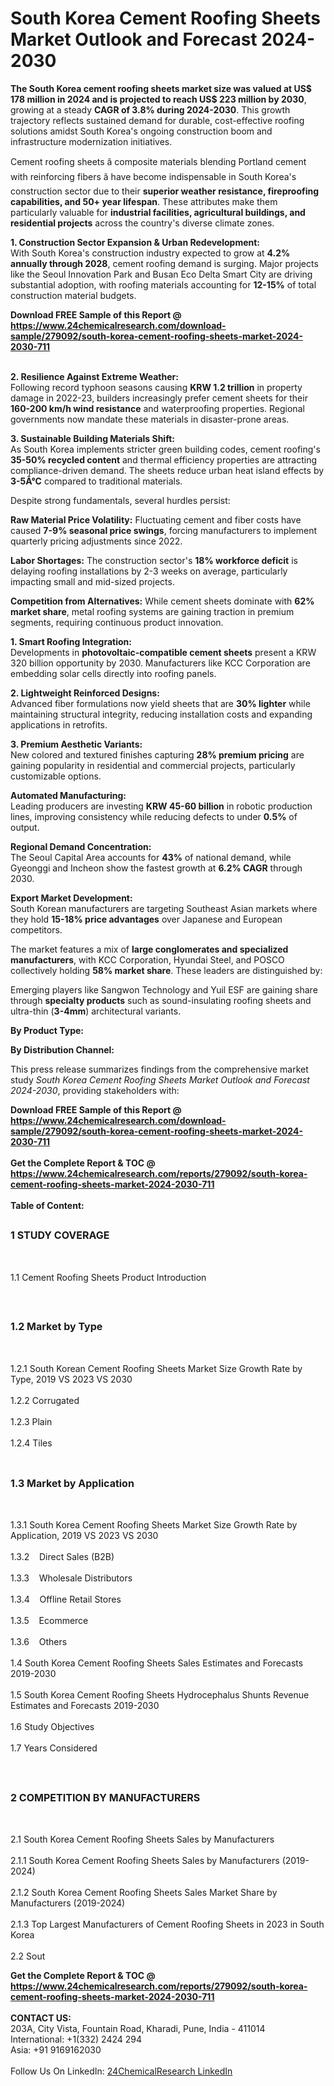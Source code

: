 <h1>South Korea Cement Roofing Sheets Market Outlook and Forecast 2024-2030</h1><p><strong>The South Korea cement roofing sheets market size was valued at US$ 178 million in 2024 and is projected to reach US$ 223 million by 2030</strong>, growing at a steady <strong>CAGR of 3.8% during 2024-2030</strong>. This growth trajectory reflects sustained demand for durable, cost-effective roofing solutions amidst South Korea's ongoing construction boom and infrastructure modernization initiatives.</p><p>Cement roofing sheets â composite materials blending Portland cement with reinforcing fibers â have become indispensable in South Korea's construction sector due to their <strong>superior weather resistance, fireproofing capabilities, and 50+ year lifespan</strong>. These attributes make them particularly valuable for <strong>industrial facilities, agricultural buildings, and residential projects</strong> across the country's diverse climate zones.</p><p><strong>1. Construction Sector Expansion &amp; Urban Redevelopment:</strong><br>
With South Korea's construction industry expected to grow at <strong>4.2% annually through 2028</strong>, cement roofing demand is surging. Major projects like the Seoul Innovation Park and Busan Eco Delta Smart City are driving substantial adoption, with roofing materials accounting for <strong>12-15%</strong> of total construction material budgets.</p><div><b>Download FREE Sample of this Report @ 
            <a href="https://www.24chemicalresearch.com/download-sample/279092/south-korea-cement-roofing-sheets-market-2024-2030-711">
            https://www.24chemicalresearch.com/download-sample/279092/south-korea-cement-roofing-sheets-market-2024-2030-711</a></b></div><br><p><strong>2. Resilience Against Extreme Weather:</strong><br>
Following record typhoon seasons causing <strong>KRW 1.2 trillion</strong> in property damage in 2022-23, builders increasingly prefer cement sheets for their <strong>160-200 km/h wind resistance</strong> and waterproofing properties. Regional governments now mandate these materials in disaster-prone areas.</p><p><strong>3. Sustainable Building Materials Shift:</strong><br>
As South Korea implements stricter green building codes, cement roofing's <strong>35-50% recycled content</strong> and thermal efficiency properties are attracting compliance-driven demand. The sheets reduce urban heat island effects by <strong>3-5Â°C</strong> compared to traditional materials.</p><p>Despite strong fundamentals, several hurdles persist:</p><p><strong>Raw Material Price Volatility:</strong> Fluctuating cement and fiber costs have caused <strong>7-9% seasonal price swings</strong>, forcing manufacturers to implement quarterly pricing adjustments since 2022.</p><p><strong>Labor Shortages:</strong> The construction sector's <strong>18% workforce deficit</strong> is delaying roofing installations by 2-3 weeks on average, particularly impacting small and mid-sized projects.</p><p><strong>Competition from Alternatives:</strong> While cement sheets dominate with <strong>62% market share</strong>, metal roofing systems are gaining traction in premium segments, requiring continuous product innovation.</p><p><strong>1. Smart Roofing Integration:</strong><br>
Developments in <strong>photovoltaic-compatible cement sheets</strong> present a KRW 320 billion opportunity by 2030. Manufacturers like KCC Corporation are embedding solar cells directly into roofing panels.</p><p><strong>2. Lightweight Reinforced Designs:</strong><br>
Advanced fiber formulations now yield sheets that are <strong>30% lighter</strong> while maintaining structural integrity, reducing installation costs and expanding applications in retrofits.</p><p><strong>3. Premium Aesthetic Variants:</strong><br>
New colored and textured finishes capturing <strong>28% premium pricing</strong> are gaining popularity in residential and commercial projects, particularly customizable options.</p><p><strong>Automated Manufacturing:</strong><br>
	Leading producers are investing <strong>KRW 45-60 billion</strong> in robotic production lines, improving consistency while reducing defects to under <strong>0.5%</strong> of output.</p><p><strong>Regional Demand Concentration:</strong><br>
	The Seoul Capital Area accounts for <strong>43%</strong> of national demand, while Gyeonggi and Incheon show the fastest growth at <strong>6.2% CAGR</strong> through 2030.</p><p><strong>Export Market Development:</strong><br>
	South Korean manufacturers are targeting Southeast Asian markets where they hold <strong>15-18% price advantages</strong> over Japanese and European competitors.</p><p>The market features a mix of <strong>large conglomerates and specialized manufacturers</strong>, with KCC Corporation, Hyundai Steel, and POSCO collectively holding <strong>58% market share</strong>. These leaders are distinguished by:</p><p>Emerging players like Sangwon Technology and Yuil ESF are gaining share through <strong>specialty products</strong> such as sound-insulating roofing sheets and ultra-thin (<strong>3-4mm</strong>) architectural variants.</p><p><strong>By Product Type:</strong></p><p><strong>By Distribution Channel:</strong></p><p>This press release summarizes findings from the comprehensive market study <em>South Korea Cement Roofing Sheets Market Outlook and Forecast 2024-2030</em>, providing stakeholders with:</p><div><b>Download FREE Sample of this Report @ 
            <a href="https://www.24chemicalresearch.com/download-sample/279092/south-korea-cement-roofing-sheets-market-2024-2030-711">
            https://www.24chemicalresearch.com/download-sample/279092/south-korea-cement-roofing-sheets-market-2024-2030-711</a></b></div><br><div><b>Get the Complete Report & TOC @ 
            <a href="https://www.24chemicalresearch.com/reports/279092/south-korea-cement-roofing-sheets-market-2024-2030-711">
            https://www.24chemicalresearch.com/reports/279092/south-korea-cement-roofing-sheets-market-2024-2030-711</a></b></div><br>
            <b>Table of Content:</b><p><h2><span style="font-size:16px"><strong>1 STUDY COVERAGE</strong></span></h2><br />
<p>1.1 Cement Roofing Sheets Product Introduction</p><br />
<h2><span style="font-size:16px"><strong>1.2 Market by Type</strong></span></h2><br />
<p>1.2.1 South Korean Cement Roofing Sheets Market Size Growth Rate by Type, 2019 VS 2023 VS 2030<br /><br />
1.2.2 Corrugated&nbsp;&nbsp; &nbsp;<br /><br />
1.2.3 Plain<br /><br />
1.2.4 Tiles<br /><br />
<h2><span style="font-size:16px"><strong>1.3 Market by Application</strong></span></h2><br />
<p>1.3.1 South Korea Cement Roofing Sheets Market Size Growth Rate by Application, 2019 VS 2023 VS 2030<br /><br />
1.3.2&nbsp;&nbsp; &nbsp;Direct Sales (B2B)<br /><br />
1.3.3&nbsp;&nbsp; &nbsp;Wholesale Distributors<br /><br />
1.3.4&nbsp;&nbsp; &nbsp;Offline Retail Stores<br /><br />
1.3.5&nbsp;&nbsp; &nbsp;Ecommerce<br /><br />
1.3.6&nbsp;&nbsp; &nbsp;Others<br /><br />
1.4 South Korea Cement Roofing Sheets Sales Estimates and Forecasts 2019-2030<br /><br />
1.5 South Korea Cement Roofing Sheets Hydrocephalus Shunts Revenue Estimates and Forecasts 2019-2030<br /><br />
1.6 Study Objectives<br /><br />
1.7 Years Considered</p><br />
<h2><span style="font-size:16px"><strong>2 COMPETITION BY MANUFACTURERS</strong></span></h2><br />
<p>2.1 South Korea Cement Roofing Sheets Sales by Manufacturers<br /><br />
2.1.1 South Korea Cement Roofing Sheets Sales by Manufacturers (2019-2024)<br /><br />
2.1.2 South Korea Cement Roofing Sheets Sales Market Share by Manufacturers (2019-2024)<br /><br />
2.1.3 Top Largest Manufacturers of Cement Roofing Sheets in 2023 in South Korea<br /><br />
2.2 Sout</p><div><b>Get the Complete Report & TOC @ 
            <a href="https://www.24chemicalresearch.com/reports/279092/south-korea-cement-roofing-sheets-market-2024-2030-711">
            https://www.24chemicalresearch.com/reports/279092/south-korea-cement-roofing-sheets-market-2024-2030-711</a></b></div><br><b>CONTACT US:</b><br>
            203A, City Vista, Fountain Road, Kharadi, Pune, India - 411014<br>
            International: +1(332) 2424 294<br>
            Asia: +91 9169162030 <br><br>
            Follow Us On LinkedIn: <a href="https://www.linkedin.com/company/24chemicalresearch/">24ChemicalResearch LinkedIn</a>
